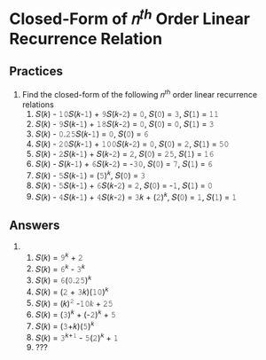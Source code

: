 # Closed-Form of 𝑛<sup>𝑡ℎ</sup> Order Linear Recurrence Relation

## Practices

1. Find the closed-form of the following 𝑛<sup>𝑡ℎ</sup> order linear recurrence relations
   1. 𝑆(𝑘) - 𝟷𝟶𝑆(𝑘-𝟷) + 𝟿𝑆(𝑘-𝟸) = 𝟶, 𝑆(𝟶) = 𝟹, 𝑆(𝟷) = 𝟷𝟷
   1. 𝑆(𝑘) - 𝟿𝑆(𝑘-𝟷) + 𝟷𝟾𝑆(𝑘-𝟸) = 𝟶, 𝑆(𝟶) = 𝟶, 𝑆(𝟷) = 𝟹
   1. 𝑆(𝑘) - 𝟶.𝟸𝟻𝑆(𝑘-𝟷) = 𝟶, 𝑆(𝟶) = 𝟼
   1. 𝑆(𝑘) - 𝟸𝟶𝑆(𝑘-𝟷) + 𝟷𝟶𝟶𝑆(𝑘-𝟸) = 𝟶, 𝑆(𝟶) = 𝟸, 𝑆(𝟷) = 𝟻𝟶
   1. 𝑆(𝑘) - 𝟸𝑆(𝑘-𝟷) + 𝑆(𝑘-𝟸) = 𝟸, 𝑆(𝟶) = 𝟸𝟻, 𝑆(𝟷) = 𝟷𝟼
   1. 𝑆(𝑘) - 𝑆(𝑘-𝟷) + 𝟼𝑆(𝑘-𝟸) = -𝟹𝟶, 𝑆(𝟶) = 𝟽, 𝑆(𝟷) = 𝟼
   1. 𝑆(𝑘) - 𝟻𝑆(𝑘-𝟷) = (𝟻)<sup>𝑘</sup>, 𝑆(𝟶) = 𝟹
   1. 𝑆(𝑘) - 𝟻𝑆(𝑘-𝟷) + 𝟼𝑆(𝑘-𝟸) = 𝟸, 𝑆(𝟶) = -𝟷, 𝑆(𝟷) = 𝟶
   1. 𝑆(𝑘) - 𝟺𝑆(𝑘-𝟷) + 𝟺𝑆(𝑘-𝟸) = 𝟹𝑘 + (𝟸)<sup>𝑘</sup>, 𝑆(𝟶) = 𝟷, 𝑆(𝟷) = 𝟷

## Answers

1. 
   1. 𝑆(𝑘) = 𝟿<sup>𝑘</sup> + 𝟸
   1. 𝑆(𝑘) = 𝟼<sup>𝑘</sup> - 𝟹<sup>𝑘</sup>
   1. 𝑆(𝑘) = 𝟼(𝟶.𝟸𝟻)<sup>𝑘</sup>
   1. 𝑆(𝑘) = (𝟸 + 𝟹𝑘)(𝟷𝟶)<sup>𝑘</sup>
   1. 𝑆(𝑘) = (𝑘)<sup>𝟸</sup> -𝟷𝟶𝑘 + 𝟸𝟻  
   1. 𝑆(𝑘) = (𝟹)<sup>𝑘</sup> + (-𝟸)<sup>𝑘</sup> + 𝟻
   1. 𝑆(𝑘) = (𝟹+𝑘)(𝟻)<sup>𝑘</sup>
   1. 𝑆(𝑘) = 𝟹<sup>𝑘+𝟷</sup> - 𝟻(𝟸)<sup>𝑘</sup> + 𝟷
   1. ???